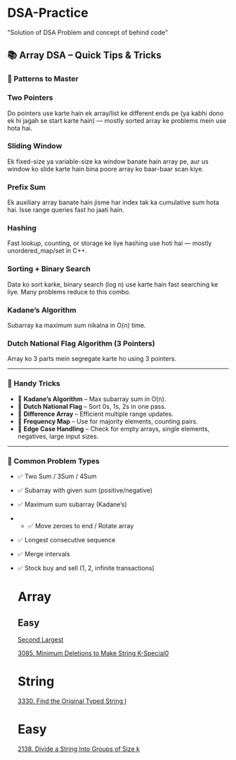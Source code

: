 # DSA-Practice
"Solution of DSA Problem and concept of behind code"
## 📚 Array DSA – Quick Tips & Tricks

### 🧠 Patterns to Master

### Two Pointers
Do pointers use karte hain ek array/list ke different ends pe (ya kabhi dono ek hi jagah se start karte hain) — mostly sorted array ke problems mein use hota hai.

### Sliding Window
Ek fixed-size ya variable-size ka window banate hain array pe, aur us window ko slide karte hain bina poore array ko baar-baar scan kiye.

### Prefix Sum 
Ek auxiliary array banate hain jisme har index tak ka cumulative sum hota hai. Isse range queries fast ho jaati hain.

### Hashing
Fast lookup, counting, or storage ke liye hashing use hoti hai — mostly unordered_map/set in C++.

### Sorting + Binary Search
Data ko sort karke, binary search (log n) use karte hain fast searching ke liye. Many problems reduce to this combo.

### Kadane’s Algorithm
Subarray ka maximum sum nikalna in O(n) time.

### Dutch National Flag Algorithm (3 Pointers)
Array ko 3 parts mein segregate karte ho using 3 pointers.


---

### 🚀 Handy Tricks
- 🧮 **Kadane’s Algorithm** – Max subarray sum in O(n).
- 🔁 **Dutch National Flag** – Sort 0s, 1s, 2s in one pass.
- 🔢 **Difference Array** – Efficient multiple range updates.
- 🧾 **Frequency Map** – Use for majority elements, counting pairs.
- 📍 **Edge Case Handling** – Check for empty arrays, single elements, negatives, large input sizes.

---

### 🧩 Common Problem Types
- ✅ Two Sum / 3Sum / 4Sum
- ✅ Subarray with given sum (positive/negative)
- ✅ Maximum sum subarray (Kadane’s)
- - ✅ Move zeroes to end / Rotate array
- ✅ Longest consecutive sequence
- ✅ Merge intervals
- ✅ Stock buy and sell (1, 2, infinite transactions)


  # Array
  ## Easy
  [Second Largest](https://www.geeksforgeeks.org/problems/second-largest3735/1)
  
  [3085. Minimum Deletions to Make String K-Special0](https://leetcode.com/problems/minimum-deletions-to-make-string-k-special/description/?envType=daily-question&envId=2025-06-21)


  # String
  [3330. Find the Original Typed String I](https://leetcode.com/problems/find-the-original-typed-string-i/description/?envType=daily-question&envId=2025-07-01)

  # Easy
  [2138. Divide a String Into Groups of Size k](https://leetcode.com/problems/divide-a-string-into-groups-of-size-k/description/?envType=daily-question&envId=2025-06-22)





